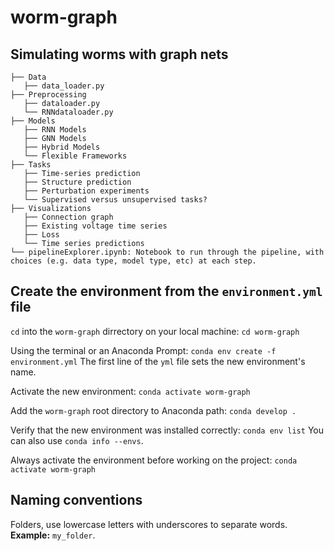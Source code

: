 # worm-graph
## Simulating worms with graph nets

```.
├── Data
   ├── data_loader.py
├── Preprocessing
   ├── dataloader.py
   └── RNNdataloader.py
├── Models
   ├── RNN Models
   ├── GNN Models
   ├── Hybrid Models
   └── Flexible Frameworks
├── Tasks
   ├── Time-series prediction
   ├── Structure prediction
   ├── Perturbation experiments
   └── Supervised versus unsupervised tasks?
├── Visualizations
   ├── Connection graph
   ├── Existing voltage time series
   ├── Loss
   └── Time series predictions
└── pipelineExplorer.ipynb: Notebook to run through the pipeline, with choices (e.g. data type, model type, etc) at each step.
 ```
 
## Create the environment from the `environment.yml` file

`cd` into the `worm-graph` dirrectory on your local machine: `cd worm-graph`

Using the terminal or an Anaconda Prompt: `conda env create -f environment.yml`
   The first line of the `yml` file sets the new environment's name.

Activate the new environment: `conda activate worm-graph`

Add the `worm-graph` root directory to Anaconda path: `conda develop .`

Verify that the new environment was installed correctly: `conda env list`
   You can also use `conda info --envs`.
 
Always activate the environment before working on the project: `conda activate worm-graph`

 ## Naming conventions
 
 Folders, use lowercase letters with underscores to separate words.
 **Example:** `my_folder`.